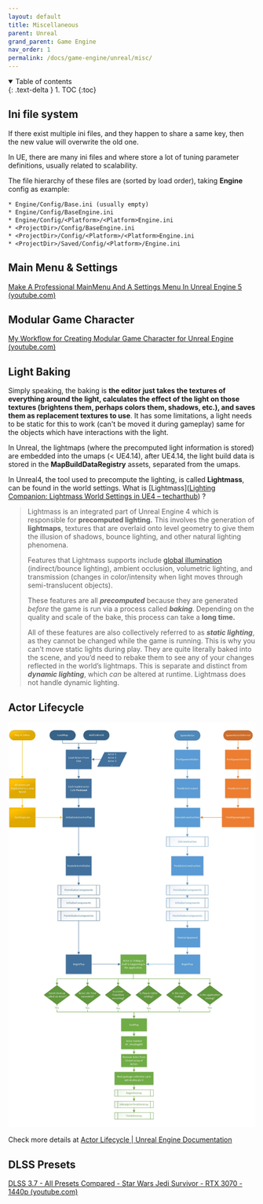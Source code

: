 ```yaml
---
layout: default
title: Miscellaneous
parent: Unreal
grand_parent: Game Engine
nav_order: 1
permalink: /docs/game-engine/unreal/misc/
---
```


<details open markdown="block">
  <summary>
    Table of contents
  </summary>
  {: .text-delta }
1. TOC
{:toc}
</details>

## Ini file system

If there exist multiple ini files, and they happen to share a same key, then the new value will overwrite the old one.

In UE, there are many ini files and where store a lot of tuning parameter definitions, usually related to scalability.

The file hierarchy of these files are (sorted by load order), taking **Engine** config as example:

```text
* Engine/Config/Base.ini (usually empty)
* Engine/Config/BaseEngine.ini
* Engine/Config/<Platform>/<Platform>Engine.ini
* <ProjectDir>/Config/BaseEngine.ini
* <ProjectDir>/Config/<Platform>/<Platform>Engine.ini
* <ProjectDir>/Saved/Config/<Platform>/Engine.ini
```

## Main Menu & Settings

[Make A Professional MainMenu And A Settings Menu In Unreal Engine 5 (youtube.com)](https://www.youtube.com/watch?v=NOEM8mVk2r0)

## Modular Game Character

[My Workflow for Creating Modular Game Character for Unreal Engine (youtube.com)](https://www.youtube.com/watch?v=BIHvCA7BmbA)

## Light Baking

Simply speaking, the baking is **the editor just takes the textures of everything around the light, calculates the effect of the light on those textures (brightens them, perhaps colors them, shadows, etc.), and saves them as replacement textures to use**. It has some limitations, a light needs to be static for this to work (can't be moved it during gameplay) same for the objects which have interactions with the light.

In Unreal, the lightmaps (where the precomputed light information is stored) are embedded into the umaps (< UE4.14), after UE4.14, the light build data is stored in the **MapBuildDataRegistry** assets, separated from the umaps.

In Unreal4, the tool used to precompute the lighting, is called **Lightmass**, can be found in the world settings. What is [Lightmass]([Lighting Companion: Lightmass World Settings in UE4 – techarthub](https://www.techarthub.com/lighting-companion-lightmass-world-settings-in-ue4/)) ?

> Lightmass is an integrated part of Unreal Engine 4 which is responsible for **precomputed lighting.** This involves the generation of **lightmaps**, textures that are overlaid onto level geometry to give them the illusion of shadows, bounce lighting, and other natural lighting phenomena.
>
> Features that Lightmass supports include [global illumination](https://en.wikipedia.org/wiki/Global_illumination) (indirect/bounce lighting), ambient occlusion, volumetric lighting, and transmission (changes in color/intensity when light moves through semi-translucent objects).
>
> These features are all ***precomputed*** because they are generated *before* the game is run via a process called ***baking***. Depending on the quality and scale of the bake, this process can take a **long time.**
>
> All of these features are also collectively referred to as ***static lighting***, as they cannot be changed while the game is running. This is why you can’t move static lights during play. They are quite literally baked into the scene, and you’d need to rebake them to see any of your changes reflected in the world’s lightmaps. This is separate and distinct from ***dynamic lighting***, which *can* be altered at runtime. Lightmass does not handle dynamic lighting.

## Actor Lifecycle

![ActorLifeCycle](assets/ActorLifeCycle_426.jpg)

Check more details at [Actor Lifecycle \| Unreal Engine Documentation](https://docs.unrealengine.com/4.26/en-US/ProgrammingAndScripting/ProgrammingWithCPP/UnrealArchitecture/Actors/ActorLifecycle/)

## DLSS Presets

[DLSS 3.7 - All Presets Compared - Star Wars Jedi Survivor - RTX 3070 - 1440p (youtube.com)](https://www.youtube.com/watch?v=DKveWcAGqHo)

